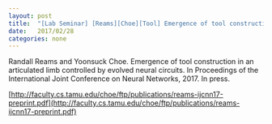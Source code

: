 ```yaml
---
layout: post
title:  "[Lab Seminar] [Reams][Choe][Tool] Emergence of tool construction in an articulated limb controlled by evolved neural circuits"
date:   2017/02/28
categories: none
---
```


Randall Reams and Yoonsuck Choe. Emergence of tool construction in an articulated limb controlled by evolved neural circuits. In Proceedings of the International Joint Conference on Neural Networks, 2017. In press.







[http://faculty.cs.tamu.edu/choe/ftp/publications/reams-ijcnn17-preprint.pdf](http://faculty.cs.tamu.edu/choe/ftp/publications/reams-ijcnn17-preprint.pdf)



 

